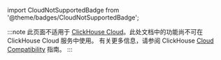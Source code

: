 import CloudNotSupportedBadge from '@theme/badges/CloudNotSupportedBadge';

<CloudNotSupportedBadge/>

:::note
此页面不适用于 [ClickHouse Cloud](https://clickhouse.com/cloud)。此处文档中的功能尚不可在 ClickHouse Cloud 服务中使用。
有关更多信息，请参阅 ClickHouse [Cloud Compatibility](/whats-new/cloud-compatibility#roadmap) 指南。
:::
